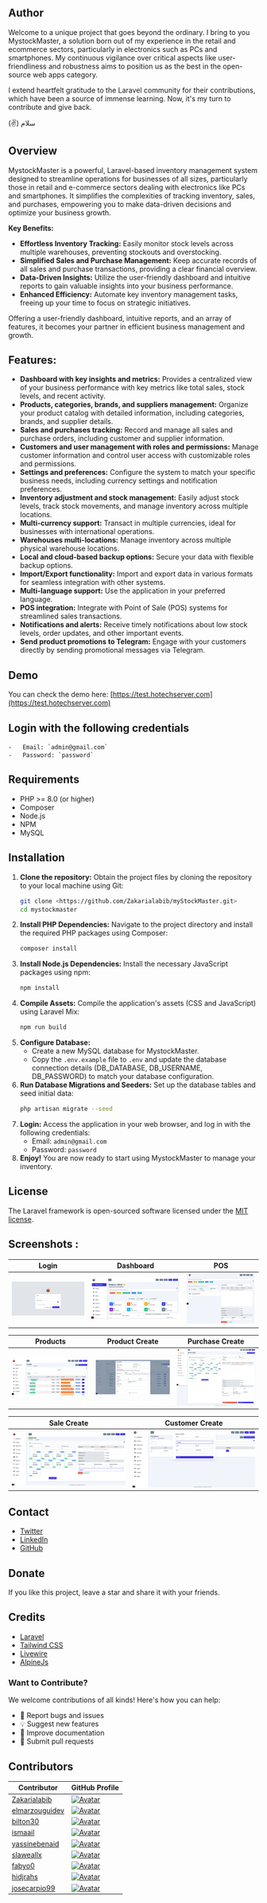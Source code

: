 ## Author 

Welcome to a unique project that goes beyond the ordinary. I bring to you MystockMaster, a solution born out of my experience in the retail and ecommerce sectors, particularly in electronics such as PCs and smartphones. My continuous vigilance over critical aspects like user-friendliness and robustness aims to position us as the best in the open-source web apps category.

I extend heartfelt gratitude to the Laravel community for their contributions, which have been a source of immense learning. Now, it's my turn to contribute and give back.

(✌) سلام

## Overview 

MystockMaster is a powerful, Laravel-based inventory management system designed to streamline operations for businesses of all sizes, particularly those in retail and e-commerce sectors dealing with electronics like PCs and smartphones. It simplifies the complexities of tracking inventory, sales, and purchases, empowering you to make data-driven decisions and optimize your business growth.

**Key Benefits:**

*   **Effortless Inventory Tracking:**  Easily monitor stock levels across multiple warehouses, preventing stockouts and overstocking.
*   **Simplified Sales and Purchase Management:**  Keep accurate records of all sales and purchase transactions, providing a clear financial overview.
*   **Data-Driven Insights:**  Utilize the user-friendly dashboard and intuitive reports to gain valuable insights into your business performance.
*   **Enhanced Efficiency:**  Automate key inventory management tasks, freeing up your time to focus on strategic initiatives.

Offering a user-friendly dashboard, intuitive reports, and an array of features, it becomes your partner in efficient business management and growth.

## Features:

- **Dashboard with key insights and metrics:**  Provides a centralized view of your business performance with key metrics like total sales, stock levels, and recent activity.
- **Products, categories, brands, and suppliers management:**  Organize your product catalog with detailed information, including categories, brands, and supplier details.
- **Sales and purchases tracking:**  Record and manage all sales and purchase orders, including customer and supplier information.
- **Customers and user management with roles and permissions:**  Manage customer information and control user access with customizable roles and permissions.
- **Settings and preferences:**  Configure the system to match your specific business needs, including currency settings and notification preferences.
- **Inventory adjustment and stock management:**  Easily adjust stock levels, track stock movements, and manage inventory across multiple locations.
- **Multi-currency support:**  Transact in multiple currencies, ideal for businesses with international operations.
- **Warehouses multi-locations:**  Manage inventory across multiple physical warehouse locations.
- **Local and cloud-based backup options:**  Secure your data with flexible backup options.
- **Import/Export functionality:**  Import and export data in various formats for seamless integration with other systems.
- **Multi-language support:**  Use the application in your preferred language.
- **POS integration:**  Integrate with Point of Sale (POS) systems for streamlined sales transactions.
- **Notifications and alerts:**  Receive timely notifications about low stock levels, order updates, and other important events.
- **Send product promotions to Telegram:**  Engage with your customers directly by sending promotional messages via Telegram.


## Demo

You can check the demo here: 
[https://test.hotechserver.com](https://test.hotechserver.com)


## Login with the following credentials
    -   Email: `admin@gmail.com`
    -   Password: `password`

## Requirements

-   PHP >= 8.0 (or higher)
-   Composer
-   Node.js
-   NPM
-   MySQL

## Installation

1. **Clone the repository:** Obtain the project files by cloning the repository to your local machine using Git:
   ```bash
   git clone <https://github.com/Zakarialabib/myStockMaster.git>
   cd mystockmaster
   ```
2. **Install PHP Dependencies:** Navigate to the project directory and install the required PHP packages using Composer:
   ```bash
   composer install
   ```
3. **Install Node.js Dependencies:** Install the necessary JavaScript packages using npm:
   ```bash
   npm install
   ```
4. **Compile Assets:** Compile the application's assets (CSS and JavaScript) using Laravel Mix:
   ```bash
   npm run build
   ```
5. **Configure Database:**
   *   Create a new MySQL database for MystockMaster.
   *   Copy the `.env.example` file to `.env` and update the database connection details (DB_DATABASE, DB_USERNAME, DB_PASSWORD) to match your database configuration.
6. **Run Database Migrations and Seeders:** Set up the database tables and seed initial data:
   ```bash
   php artisan migrate --seed
   ```
7. **Login:** Access the application in your web browser, and log in with the following credentials:
    - Email: `admin@gmail.com`
    - Password: `password`
8. **Enjoy!** You are now ready to start using MystockMaster to manage your inventory.

## License

The Laravel framework is open-sourced software licensed under the [MIT license](https://opensource.org/licenses/MIT).

## Screenshots : 

| Login | Dashboard | POS |
| --- | --- | --- |
| ![Login](screens/login.png) | ![Dashboard](screens/dashboard.png) | ![POS](screens/pos.png) |

| Products | Product Create | Purchase Create |
| --- | --- | --- |
| ![Products](screens/products.png) | ![Product Create](screens/product-modal.png) | ![Purchase Create](screens/purchase-create.png) |

| Sale Create | Customer Create |
| --- | --- |
| ![Sale Create](screens/sale-create.png) | ![Customer Create](screens/customer-modal.png) |

## Contact

-   [Twitter](https://twitter.com/zakarialabib)
-   [LinkedIn](https://www.linkedin.com/in/zakaria-labib/)
-   [GitHub](https://www.github.com/zakarialabib/)

## Donate

If you like this project, leave a star and share it with your friends.

## Credits

-   [Laravel](https://laravel.com/)
-   [Tailwind CSS](https://tailwindcss.com/)
-   [Livewire](https://laravel-livewire.com/)
-   [AlpineJs](https://alpinejs.dev/)

### Want to Contribute?

We welcome contributions of all kinds! Here's how you can help:

- 🐛 Report bugs and issues
- 💡 Suggest new features
- 📖 Improve documentation
- 🔧 Submit pull requests

## Contributors

| Contributor | GitHub Profile |
| --- | --- |
| [Zakarialabib](https://github.com/Zakarialabib) | [![Avatar](https://github.com/Zakarialabib.png?size=50)](https://github.com/Zakarialabib) |
| [elmarzouguidev](https://github.com/elmarzouguidev) | [![Avatar](https://github.com/elmarzouguidev.png?size=50)](https://github.com/elmarzouguidev) |
| [bilton30](https://github.com/bilton30) | [![Avatar](https://github.com/bilton30.png?size=50)](https://github.com/bilton30) |
| [ismaail](https://github.com/ismaail) | [![Avatar](https://github.com/ismaail.png?size=50)](https://github.com/ismaail) |
| [yassinebenaid](https://github.com/yassinebenaid) | [![Avatar](https://github.com/yassinebenaid.png?size=50)](https://github.com/yassinebenaid) |
| [slaweallx](https://github.com/slaweallx) | [![Avatar](https://github.com/slaweallx.png?size=50)](https://github.com/slaweallx) |
| [fabyo0](https://github.com/fabyo0) | [![Avatar](https://github.com/fabyo0.png?size=50)](https://github.com/fabyo0) |
| [hidjrahs](https://github.com/hidjrahs) | [![Avatar](https://github.com/hidjrahs.png?size=50)](https://github.com/hidjrahs) |
| [josecarpio99](https://github.com/josecarpio99) | [![Avatar](https://github.com/josecarpio99.png?size=50)](https://github.com/josecarpio99) |


